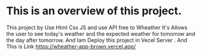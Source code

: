 # This is an overview of this project.


This project by Use Html Css JS and use API free to Wheather
It's Allows the user to see today's weather and the expected weather for tomorrow and the day after tomorrow.
And Iam Deploy this project in Vecel Server .
And This is Link  https://wheather-app-brown.vercel.app/
